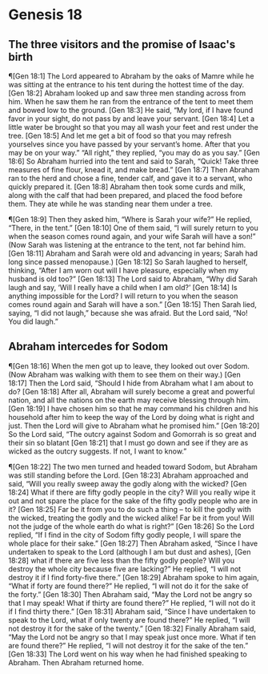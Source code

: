 # Genesis 18

## The three visitors and the promise of Isaac's birth
¶[Gen 18:1] The Lord appeared to Abraham by the oaks of Mamre while he was sitting at the entrance to his tent during the hottest time of the day.
[Gen 18:2] Abraham looked up and saw three men standing across from him. When he saw them he ran from the entrance of the tent to meet them and bowed low to the ground.
[Gen 18:3] He said, “My lord, if I have found favor in your sight, do not pass by and leave your servant.
[Gen 18:4] Let a little water be brought so that you may all wash your feet and rest under the tree.
[Gen 18:5] And let me get a bit of food so that you may refresh yourselves since you have passed by your servant’s home. After that you may be on your way.” “All right,” they replied, “you may do as you say.”
[Gen 18:6] So Abraham hurried into the tent and said to Sarah, “Quick! Take three measures of fine flour, knead it, and make bread.”
[Gen 18:7] Then Abraham ran to the herd and chose a fine, tender calf, and gave it to a servant, who quickly prepared it.
[Gen 18:8] Abraham then took some curds and milk, along with the calf that had been prepared, and placed the food before them. They ate while he was standing near them under a tree.

¶[Gen 18:9] Then they asked him, “Where is Sarah your wife?” He replied, “There, in the tent.”
[Gen 18:10] One of them said, “I will surely return to you when the season comes round again, and your wife Sarah will have a son!” (Now Sarah was listening at the entrance to the tent, not far behind him.
[Gen 18:11] Abraham and Sarah were old and advancing in years; Sarah had long since passed menopause.)
[Gen 18:12] So Sarah laughed to herself, thinking, “After I am worn out will I have pleasure, especially when my husband is old too?”
[Gen 18:13] The Lord said to Abraham, “Why did Sarah laugh and say, ‘Will I really have a child when I am old?’
[Gen 18:14] Is anything impossible for the Lord? I will return to you when the season comes round again and Sarah will have a son.”
[Gen 18:15] Then Sarah lied, saying, “I did not laugh,” because she was afraid. But the Lord said, “No! You did laugh.”

## Abraham intercedes for Sodom
¶[Gen 18:16] When the men got up to leave, they looked out over Sodom. (Now Abraham was walking with them to see them on their way.)
[Gen 18:17] Then the Lord said, “Should I hide from Abraham what I am about to do?
[Gen 18:18] After all, Abraham will surely become a great and powerful nation, and all the nations on the earth may receive blessing through him.
[Gen 18:19] I have chosen him so that he may command his children and his household after him to keep the way of the Lord by doing what is right and just. Then the Lord will give to Abraham what he promised him.”
[Gen 18:20] So the Lord said, “The outcry against Sodom and Gomorrah is so great and their sin so blatant
[Gen 18:21] that I must go down and see if they are as wicked as the outcry suggests. If not, I want to know.”

¶[Gen 18:22] The two men turned and headed toward Sodom, but Abraham was still standing before the Lord.
[Gen 18:23] Abraham approached and said, “Will you really sweep away the godly along with the wicked?
[Gen 18:24] What if there are fifty godly people in the city? Will you really wipe it out and not spare the place for the sake of the fifty godly people who are in it?
[Gen 18:25] Far be it from you to do such a thing – to kill the godly with the wicked, treating the godly and the wicked alike! Far be it from you! Will not the judge of the whole earth do what is right?”
[Gen 18:26] So the Lord replied, “If I find in the city of Sodom fifty godly people, I will spare the whole place for their sake.”
[Gen 18:27] Then Abraham asked, “Since I have undertaken to speak to the Lord (although I am but dust and ashes),
[Gen 18:28] what if there are five less than the fifty godly people? Will you destroy the whole city because five are lacking?” He replied, “I will not destroy it if I find forty-five there.”
[Gen 18:29] Abraham spoke to him again, “What if forty are found there?” He replied, “I will not do it for the sake of the forty.”
[Gen 18:30] Then Abraham said, “May the Lord not be angry so that I may speak! What if thirty are found there?” He replied, “I will not do it if I find thirty there.”
[Gen 18:31] Abraham said, “Since I have undertaken to speak to the Lord, what if only twenty are found there?” He replied, “I will not destroy it for the sake of the twenty.”
[Gen 18:32] Finally Abraham said, “May the Lord not be angry so that I may speak just once more. What if ten are found there?” He replied, “I will not destroy it for the sake of the ten.”
[Gen 18:33] The Lord went on his way when he had finished speaking to Abraham. Then Abraham returned home.

